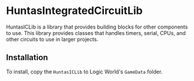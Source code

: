 # HuntasIntegratedCircuitLib

HuntasICLib is a library that provides building blocks for other components to use. This library provides classes that handles timers, serial, CPUs, and other circuits to use in larger projects.

## Installation
To install, copy the ``HuntasICLib`` to Logic World's ``GameData`` folder.